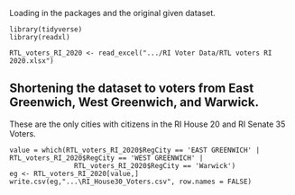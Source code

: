 Loading in the packages and the original given dataset.

```{r}
library(tidyverse)
library(readxl)

RTL_voters_RI_2020 <- read_excel(".../RI Voter Data/RTL voters RI 2020.xlsx")
```

## Shortening the dataset to voters from East Greenwich, West Greenwich, and Warwick. 
These are the only cities with citizens in the RI House 20 and RI Senate 35 Voters. 
```{r}
value = which(RTL_voters_RI_2020$RegCity == 'EAST GREENWICH' | RTL_voters_RI_2020$RegCity == 'WEST GREENWICH' | 
                RTL_voters_RI_2020$RegCity == 'Warwick')
eg <- RTL_voters_RI_2020[value,]
write.csv(eg,"...\RI_House30_Voters.csv", row.names = FALSE)
```
